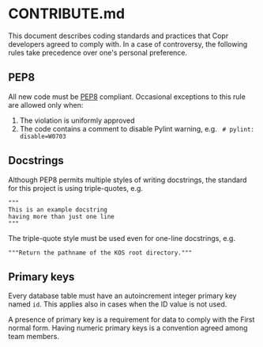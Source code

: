 # CONTRIBUTE.md

This document describes coding standards and practices that Copr developers
agreed to comply with. In a case of controversy, the following rules take
precedence over one's personal preference.


## PEP8

All new code must be [PEP8][pep8] compliant. Occasional exceptions to this rule
are allowed only when:

1. The violation is uniformly approved
2. The code contains a comment to disable Pylint warning,
   e.g. ` # pylint: disable=W0703`


## Docstrings

Although PEP8 permits multiple styles of writing docstrings, the standard for
this project is using triple-quotes, e.g.

    """
    This is an example docstring
    having more than just one line
    """

The triple-quote style must be used even for one-line docstrings, e.g.

    """Return the pathname of the KOS root directory."""


## Primary keys

Every database table must have an autoincrement integer primary key named `id`.
This applies also in cases when the ID value is not used.

A presence of primary key is a requirement for data to comply with the First
normal form. Having numeric primary keys is a convention agreed among team
members.



[pep8]: https://www.python.org/dev/peps/pep-0008/
